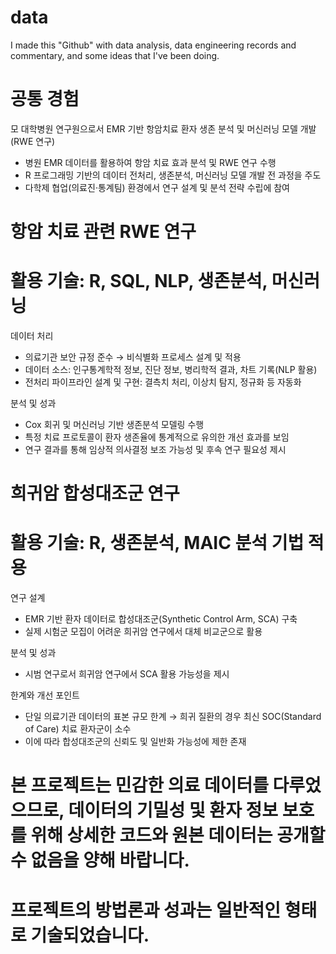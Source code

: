 # data
I made this "Github" with data analysis, data engineering records and commentary, and some ideas that I've been doing.

# 공통 경험
모 대학병원 연구원으로서 EMR 기반 항암치료 환자 생존 분석 및 머신러닝 모델 개발 (RWE 연구)
- 병원 EMR 데이터를 활용하여 항암 치료 효과 분석 및 RWE 연구 수행
- R 프로그래밍 기반의 데이터 전처리, 생존분석, 머신러닝 모델 개발 전 과정을 주도
- 다학제 협업(의료진·통계팀) 환경에서 연구 설계 및 분석 전략 수립에 참여

# 항암 치료 관련 RWE 연구
# 활용 기술: R, SQL, NLP, 생존분석, 머신러닝

데이터 처리
- 의료기관 보안 규정 준수 → 비식별화 프로세스 설계 및 적용
- 데이터 소스: 인구통계학적 정보, 진단 정보, 병리학적 결과, 차트 기록(NLP 활용)
- 전처리 파이프라인 설계 및 구현: 결측치 처리, 이상치 탐지, 정규화 등 자동화

분석 및 성과
- Cox 회귀 및 머신러닝 기반 생존분석 모델링 수행
- 특정 치료 프로토콜이 환자 생존율에 통계적으로 유의한 개선 효과를 보임
- 연구 결과를 통해 임상적 의사결정 보조 가능성 및 후속 연구 필요성 제시

# 희귀암 합성대조군 연구
# 활용 기술: R, 생존분석, MAIC 분석 기법 적용

연구 설계
- EMR 기반 환자 데이터로 합성대조군(Synthetic Control Arm, SCA) 구축
- 실제 시험군 모집이 어려운 희귀암 연구에서 대체 비교군으로 활용

분석 및 성과
- 시범 연구로서 희귀암 연구에서 SCA 활용 가능성을 제시

한계와 개선 포인트
- 단일 의료기관 데이터의 표본 규모 한계 → 희귀 질환의 경우 최신 SOC(Standard of Care) 치료 환자군이 소수
- 이에 따라 합성대조군의 신뢰도 및 일반화 가능성에 제한 존재

# 본 프로젝트는 민감한 의료 데이터를 다루었으므로, 데이터의 기밀성 및 환자 정보 보호를 위해 상세한 코드와 원본 데이터는 공개할 수 없음을 양해 바랍니다.
# 프로젝트의 방법론과 성과는 일반적인 형태로 기술되었습니다.
